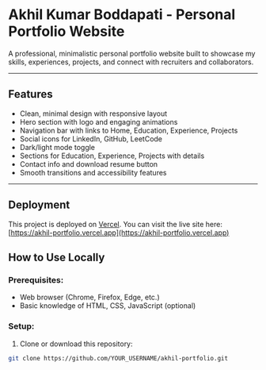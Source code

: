 # Akhil Kumar Boddapati - Personal Portfolio Website

A professional, minimalistic personal portfolio website built to showcase my skills, experiences, projects, and connect with recruiters and collaborators.

---

## Features
- Clean, minimal design with responsive layout
- Hero section with logo and engaging animations
- Navigation bar with links to Home, Education, Experience, Projects
- Social icons for LinkedIn, GitHub, LeetCode
- Dark/light mode toggle
- Sections for Education, Experience, Projects with details
- Contact info and download resume button
- Smooth transitions and accessibility features

---

## Deployment
This project is deployed on [Vercel](https://vercel.com). You can visit the live site here: [https://akhil-portfolio.vercel.app](https://akhil-portfolio.vercel.app)

## How to Use Locally

### Prerequisites:
- Web browser (Chrome, Firefox, Edge, etc.)
- Basic knowledge of HTML, CSS, JavaScript (optional)

### Setup:
1. Clone or download this repository:
```bash
git clone https://github.com/YOUR_USERNAME/akhil-portfolio.git
